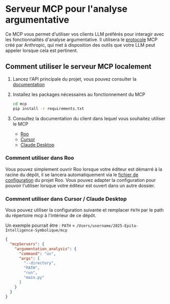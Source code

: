 # Serveur MCP pour l'analyse argumentative

Ce MCP vous permet d'utiliser vos clients LLM préférés pour interagir avec les fonctionnalités d'analyse argumentative.
Il utilisera le [protocole](https://modelcontextprotocol.io/) MCP créé par Anthropic, qui met à disposition des outils que votre LLM peut appeler lorsque cela est pertinent.

## Comment utiliser le serveur MCP localement

1. Lancez l'API principale du projet, vous pouvez consulter la [documentation](../argumentation_analysis/README.md)
2. Installez les packages nécessaires au fonctionnement du MCP

    ```bash
    cd mcp
    pip install -r requirements.txt
    ```

3. Consultez la documentation du client dans lequel vous souhaitez utiliser le MCP
    - [Roo](#comment-utiliser-dans-roo)
    - [Cursor](#comment-utiliser-dans-cursor--claude-desktop)
    - [Claude Desktop](#comment-utiliser-dans-cursor--claude-desktop)

### Comment utiliser dans Roo

Vous pouvez simplement ouvrir Roo lorsque votre éditeur est démarré à la racine du dépôt, il se lancera automatiquement via le [fichier de configuration](../.roo/mcp.json) du projet Roo.
Vous pouvez adapter la configuration pour pouvoir l'utiliser lorsque votre éditeur est ouvert dans un autre dossier.

### Comment utiliser dans Cursor / Claude Desktop

Vous pouvez utiliser la configuration suivante et remplacer `PATH` par le path du répertoire mcp à l'intérieur de ce dépôt.

Un exemple pourrait être :
`PATH` = `/Users/username/2025-Epita-Intelligence-Symbolique/mcp`

```json
{
  "mcpServers": {
    "argumentation_analysis": {
      "command": "uv",
      "args": [
        "--directory",
        "PATH",
        "run",
        "main.py"
      ]
    }
  }
}

